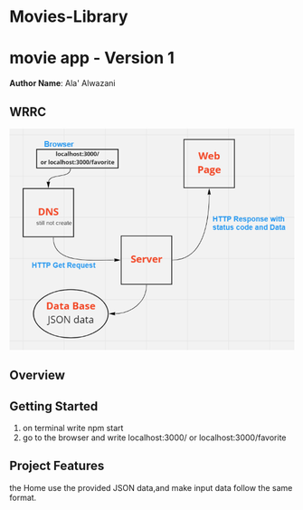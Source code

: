 # Movies-Library

# movie app - Version 1

**Author Name**: Ala' Alwazani

## WRRC
![WRRC App](./images/task11.PNG)
## Overview

## Getting Started
<!-- What are the steps that a user must take in order to build this app on their own machine and get it running? -->
1. on terminal write npm start
2. go to the browser and write localhost:3000/ or localhost:3000/favorite

## Project Features
<!-- What are the features included in you app -->
the Home  use the provided JSON data,and make input data follow the same format.
